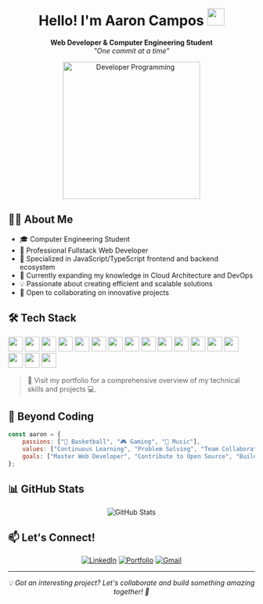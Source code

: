 <h1 align="center">
    <b>Hello! I'm Aaron Campos</b>
    <img src="https://media.giphy.com/media/hvRJCLFzcasrR4ia7z/giphy.gif" width="35">
</h1>

<p align="center">
    <b>Web Developer & Computer Engineering Student</b>
    <br>
    <i>"One commit at a time"</i>
</p>

<div align="center">
    <img src="https://c.tenor.com/GN73MKBawZYAAAAi/busy-cute.gif" width="280px" alt="Developer Programming">
</div>

## 👨‍💻 About Me

- 🎓 Computer Engineering Student
- 💼 Professional Fullstack Web Developer
- 🚀 Specialized in JavaScript/TypeScript frontend and backend ecosystem
- 🌱 Currently expanding my knowledge in Cloud Architecture and DevOps
- 💡 Passionate about creating efficient and scalable solutions
- 🤝 Open to collaborating on innovative projects

## 🛠️ Tech Stack
<img src="https://img.shields.io/badge/HTML5-E34F26?style=for-the-badge&logo=html5&logoColor=white" height="30"/> <img src="https://img.shields.io/badge/CSS3-1572B6?style=for-the-badge&logo=css3&logoColor=white" height="30"/> <img src="https://img.shields.io/badge/JavaScript-F7DF1E?style=for-the-badge&logo=javascript&logoColor=black" height="30"/> <img src="https://img.shields.io/badge/Tailwind_CSS-38B2AC?style=flat&logo=tailwind-css&logoColor=white" height="30"> <img src="https://img.shields.io/badge/Next.js-000000?style=flat&logo=next.js&logoColor=white" height="30"> <img src="https://img.shields.io/badge/React-20232A?style=flat&logo=react&logoColor=61DAFB" height="30">  <img src="https://img.shields.io/badge/Astro-FF5A5F?style=flat&logo=astro&logoColor=white" height="30"> <img src="https://img.shields.io/badge/Bun-000000?style=for-the-badge&logo=bun&logoColor=white" height="30"/> <img src="https://img.shields.io/badge/Express-000000?style=for-the-badge&logo=express&logoColor=white" height="30"/> <img src="https://img.shields.io/badge/Node.js-339933?style=flat&logo=nodedotjs&logoColor=white" height="30"> <img src="https://img.shields.io/badge/MySQL-4479A1?style=for-the-badge&logo=mysql&logoColor=white" height="30"/> <img src="https://img.shields.io/badge/PostgreSQL-336791?style=for-the-badge&logo=postgresql&logoColor=white" height="30"/> <img src="https://img.shields.io/badge/SQLite-003B57?style=for-the-badge&logo=sqlite&logoColor=white" height="30"/> <img src="https://img.shields.io/badge/Git-F05032?style=for-the-badge&logo=git&logoColor=white" height="30"/> <img src="https://img.shields.io/badge/Docker-2496ED?style=for-the-badge&logo=docker&logoColor=white" height="30"/> <img src="https://img.shields.io/badge/WebStorm-000000?style=for-the-badge&logo=webstorm&logoColor=white" height="30"/> <img src="https://img.shields.io/badge/Linux-FFFFFF?style=flat&logo=linux&logoColor=black" height="30">





> 💼 Visit my portfolio for a comprehensive overview of my technical skills and projects 💻.

## 🌟 Beyond Coding

```javascript
const aaron = {
    passions: ["🏀 Basketball", "🎮 Gaming", "🎵 Music"],
    values: ["Continuous Learning", "Problem Solving", "Team Collaboration"],
    goals: ["Master Web Developer", "Contribute to Open Source", "Build Solutions"]
};
```

## 📊 GitHub Stats

<div align="center">
    <img src="https://github-readme-streak-stats.herokuapp.com/?user=aarondev16&theme=material-palenight&hide_current_streak=true&hide_longest_streak=true" alt="GitHub Stats">
</div>

## 📫 Let's Connect!

<div align="center">
    
[![LinkedIn](https://img.shields.io/badge/LinkedIn-%230077B5.svg?style=for-the-badge&logo=linkedin&logoColor=white)](https://www.linkedin.com/in/aarondev16/)
[![Portfolio](https://img.shields.io/badge/Portfolio-%23000000.svg?style=for-the-badge&logo=vercel&logoColor=white)](https://aaron-dev.vercel.app/)
[![Gmail](https://img.shields.io/badge/Gmail-%23D14836.svg?style=for-the-badge&logo=gmail&logoColor=white)](mailto:aaronoso0704@gmail.com)
</div>

---

<p align="center">
    <i>💡 Got an interesting project? Let's collaborate and build something amazing together! 🚀</i>
</p>
